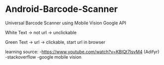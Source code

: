 # Android-Barcode-Scanner
Universal Barcode Scanner using Mobile Vision Google API


White Text -> not url -> unclickable 

Green Text -> url -> clickable, start url in browser 

learning source: 
-https://www.youtube.com/watch?v=KBlQt7IsvM4 (Adifyr)
-stackoverflow 
-google mobile vision

